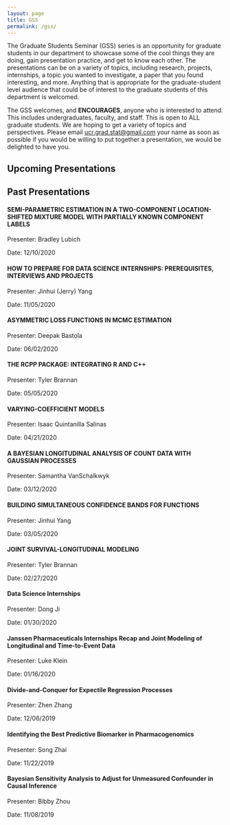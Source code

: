 ```yaml
---
layout: page
title: GSS
permalink: /gss/
---
```


The Graduate Students Seminar (GSS) series is an opportunity for graduate students in our department to showcase some of the cool things they are doing, gain presentation practice, and get to know each other. The presentations can be on a variety of topics, including research, projects, internships, a topic you wanted to investigate, a paper that you found interesting, and more. Anything that is appropriate for the graduate-student level audience that could be of interest to the graduate students of this department is welcomed.

The GSS welcomes, and **ENCOURAGES**, anyone who is interested to attend. This includes undergraduates, faculty, and staff. This is open to ALL graduate students. We are hoping to get a variety of topics and perspectives. Please email ucr.grad.stat@gmail.com your name as soon as possible if you would be willing to put together a presentation, we would be delighted to have you.

## Upcoming Presentations

## Past Presentations

#### SEMI-PARAMETRIC ESTIMATION IN A TWO-COMPONENT LOCATION-SHIFTED MIXTURE MODEL WITH PARTIALLY KNOWN COMPONENT LABELS
Presenter: Bradley Lubich

Date: 12/10/2020

#### HOW TO PREPARE FOR DATA SCIENCE INTERNSHIPS: PREREQUISITES, INTERVIEWS AND PROJECTS
Presenter: Jinhui (Jerry) Yang

Date: 11/05/2020

#### ASYMMETRIC LOSS FUNCTIONS IN MCMC ESTIMATION
Presenter: Deepak Bastola

Date: 06/02/2020

#### THE RCPP PACKAGE: INTEGRATING R AND C++
Presenter: Tyler Brannan

Date: 05/05/2020

#### VARYING-COEFFICIENT MODELS
Presenter: Isaac Quintanilla Salinas

Date: 04/21/2020

#### A BAYESIAN LONGITUDINAL ANALYSIS OF COUNT DATA WITH GAUSSIAN PROCESSES
Presenter: Samantha VanSchalkwyk

Date: 03/12/2020

#### BUILDING SIMULTANEOUS CONFIDENCE BANDS FOR FUNCTIONS
Presenter: Jinhui Yang

Date: 03/05/2020

#### JOINT SURVIVAL-LONGITUDINAL MODELING
Presenter: Tyler Brannan

Date: 02/27/2020

#### Data Science Internships
Presenter: Dong Ji

Date: 01/30/2020

#### Janssen Pharmaceuticals Internships Recap and Joint Modeling of Longitudinal and Time-to-Event Data
Presenter: Luke Klein

Date: 01/16/2020

#### Divide-and-Conquer for Expectile Regression Processes
Presenter: Zhen Zhang

Date: 12/06/2019

#### Identifying the Best Predictive Biomarker in Pharmacogenomics
Presenter: Song Zhai

Date: 11/22/2019

#### Bayesian Sensitivity Analysis to Adjust for Unmeasured Confounder in Causal Inference
Presenter: Bibby Zhou

Date: 11/08/2019